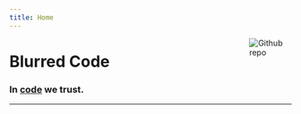 ```yaml
---
title: Home
---
```


[<img src="/image/partywizard.gif" style="max-width:15%;min-width:40px;float:right;" alt="Github repo" />](https://github.com/goodroot/hugo-classic)

# Blurred Code

### In [code](https://github.com/BlurryLight) we trust.

<hr/>

<!-- ### Posts -->
